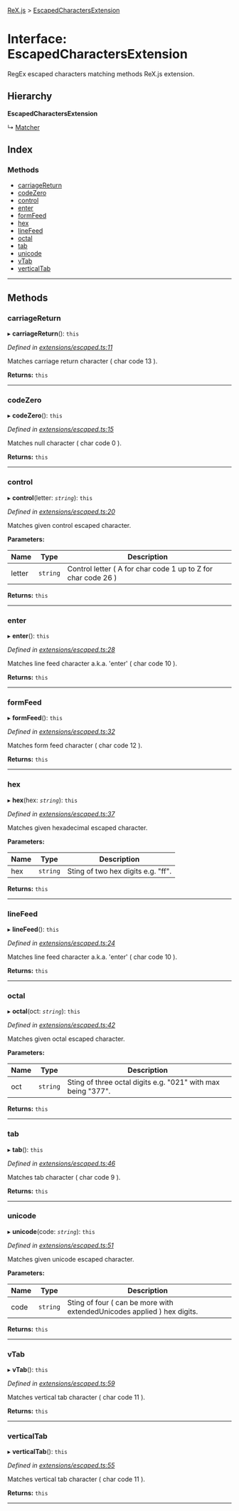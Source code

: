 [ReX.js](../README.md) > [EscapedCharactersExtension](../interfaces/escapedcharactersextension.md)

# Interface: EscapedCharactersExtension

RegEx escaped characters matching methods ReX.js extension.

## Hierarchy

**EscapedCharactersExtension**

↳  [Matcher](../classes/matcher.md)

## Index

### Methods

* [carriageReturn](escapedcharactersextension.md#carriagereturn)
* [codeZero](escapedcharactersextension.md#codezero)
* [control](escapedcharactersextension.md#control)
* [enter](escapedcharactersextension.md#enter)
* [formFeed](escapedcharactersextension.md#formfeed)
* [hex](escapedcharactersextension.md#hex)
* [lineFeed](escapedcharactersextension.md#linefeed)
* [octal](escapedcharactersextension.md#octal)
* [tab](escapedcharactersextension.md#tab)
* [unicode](escapedcharactersextension.md#unicode)
* [vTab](escapedcharactersextension.md#vtab)
* [verticalTab](escapedcharactersextension.md#verticaltab)

---

## Methods

<a id="carriagereturn"></a>

###  carriageReturn

▸ **carriageReturn**(): `this`

*Defined in [extensions/escaped.ts:11](https://github.com/areknawo/Rex/blob/908eee5/src/extensions/escaped.ts#L11)*

Matches carriage return character ( char code 13 ).

**Returns:** `this`

___
<a id="codezero"></a>

###  codeZero

▸ **codeZero**(): `this`

*Defined in [extensions/escaped.ts:15](https://github.com/areknawo/Rex/blob/908eee5/src/extensions/escaped.ts#L15)*

Matches null character ( char code 0 ).

**Returns:** `this`

___
<a id="control"></a>

###  control

▸ **control**(letter: *`string`*): `this`

*Defined in [extensions/escaped.ts:20](https://github.com/areknawo/Rex/blob/908eee5/src/extensions/escaped.ts#L20)*

Matches given control escaped character.

**Parameters:**

| Name | Type | Description |
| ------ | ------ | ------ |
| letter | `string` |  Control letter ( A for char code 1 up to Z for char code 26 ) |

**Returns:** `this`

___
<a id="enter"></a>

###  enter

▸ **enter**(): `this`

*Defined in [extensions/escaped.ts:28](https://github.com/areknawo/Rex/blob/908eee5/src/extensions/escaped.ts#L28)*

Matches line feed character a.k.a. 'enter' ( char code 10 ).

**Returns:** `this`

___
<a id="formfeed"></a>

###  formFeed

▸ **formFeed**(): `this`

*Defined in [extensions/escaped.ts:32](https://github.com/areknawo/Rex/blob/908eee5/src/extensions/escaped.ts#L32)*

Matches form feed character ( char code 12 ).

**Returns:** `this`

___
<a id="hex"></a>

###  hex

▸ **hex**(hex: *`string`*): `this`

*Defined in [extensions/escaped.ts:37](https://github.com/areknawo/Rex/blob/908eee5/src/extensions/escaped.ts#L37)*

Matches given hexadecimal escaped character.

**Parameters:**

| Name | Type | Description |
| ------ | ------ | ------ |
| hex | `string` |  Sting of two hex digits e.g. "ff". |

**Returns:** `this`

___
<a id="linefeed"></a>

###  lineFeed

▸ **lineFeed**(): `this`

*Defined in [extensions/escaped.ts:24](https://github.com/areknawo/Rex/blob/908eee5/src/extensions/escaped.ts#L24)*

Matches line feed character a.k.a. 'enter' ( char code 10 ).

**Returns:** `this`

___
<a id="octal"></a>

###  octal

▸ **octal**(oct: *`string`*): `this`

*Defined in [extensions/escaped.ts:42](https://github.com/areknawo/Rex/blob/908eee5/src/extensions/escaped.ts#L42)*

Matches given octal escaped character.

**Parameters:**

| Name | Type | Description |
| ------ | ------ | ------ |
| oct | `string` |  Sting of three octal digits e.g. "021" with max being "377". |

**Returns:** `this`

___
<a id="tab"></a>

###  tab

▸ **tab**(): `this`

*Defined in [extensions/escaped.ts:46](https://github.com/areknawo/Rex/blob/908eee5/src/extensions/escaped.ts#L46)*

Matches tab character ( char code 9 ).

**Returns:** `this`

___
<a id="unicode"></a>

###  unicode

▸ **unicode**(code: *`string`*): `this`

*Defined in [extensions/escaped.ts:51](https://github.com/areknawo/Rex/blob/908eee5/src/extensions/escaped.ts#L51)*

Matches given unicode escaped character.

**Parameters:**

| Name | Type | Description |
| ------ | ------ | ------ |
| code | `string` |  Sting of four ( can be more with extendedUnicodes applied ) hex digits. |

**Returns:** `this`

___
<a id="vtab"></a>

###  vTab

▸ **vTab**(): `this`

*Defined in [extensions/escaped.ts:59](https://github.com/areknawo/Rex/blob/908eee5/src/extensions/escaped.ts#L59)*

Matches vertical tab character ( char code 11 ).

**Returns:** `this`

___
<a id="verticaltab"></a>

###  verticalTab

▸ **verticalTab**(): `this`

*Defined in [extensions/escaped.ts:55](https://github.com/areknawo/Rex/blob/908eee5/src/extensions/escaped.ts#L55)*

Matches vertical tab character ( char code 11 ).

**Returns:** `this`

___

